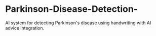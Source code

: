 # Parkinson-Disease-Detection-
AI system for detecting Parkinson's disease using handwriting with  AI advice integration.
